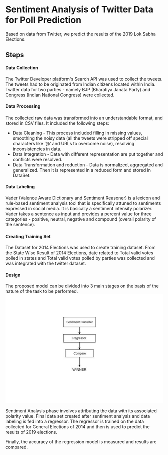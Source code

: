 # Sentiment Analysis of Twitter Data for Poll Prediction
Based on data from Twitter, we predict the results of the 2019 Lok Sabha Elections.

## Steps



#### Data Collection
The Twitter Developer platform's Search API was used to collect the tweets. The tweets had to be originated from Indian citizens located within India. Twitter data for two parties - namely BJP (Bharatiya Janata Party) and Congress (Indian National Congress) were collected.

#### Data Processing
The collected raw data was transformed into an understandable format, and stored in CSV files. It included the following steps:
- Data Cleaning - This process included filling in missing
values, smoothing the noisy data (all the tweets were stripped
off special characters like ‘@’ and URLs to overcome noise),
resolving inconsistencies in data.
- Data Integration - Data with different representation are
put together and conflicts were resolved.
- Data Transformation and reduction - Data is normalized,
aggregated and generalized. Then it is represented in a
reduced form and stored in DataSet.

#### Data Labeling
Vader (Valence Aware Dictionary and Sentiment Reasoner) is a lexicon and rule-based sentiment analysis tool that is specifically attuned to sentiments expressed in social media. It is basically a sentiment intensity polarizer.
Vader takes a sentence as input and provides a percent value for three categories - positive, neutral, negative and compound (overall polarity of the sentence).

#### Creating Training Set
The Dataset for 2014 Elections was used to create training dataset. From the State Wise Result of 2014 Elections,
date related to Total valid votes polled in states and Total valid votes polled by parties was collected and was integrated with the twitter dataset.

#### Design
The proposed model can be divided into 3 main stages on the basis of the nature of the task to be performed.
![Design](images/design.jpg)

Sentiment Analysis phase involves attributing the data with its associated polarity value. 
Final data set created after sentiment analysis and data labeling is fed into a regressor. The regressor is trained on the data collected for General Elections of 2014 and then is used to predict the results of 2019 elections.

Finally, the accuracy of the regression model is measured and results are compared.
